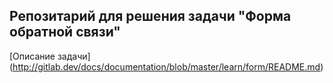 ## Репозитарий для решения задачи "Форма обратной связи" 

[Описание задачи] (http://gitlab.dev/docs/documentation/blob/master/learn/form/README.md)